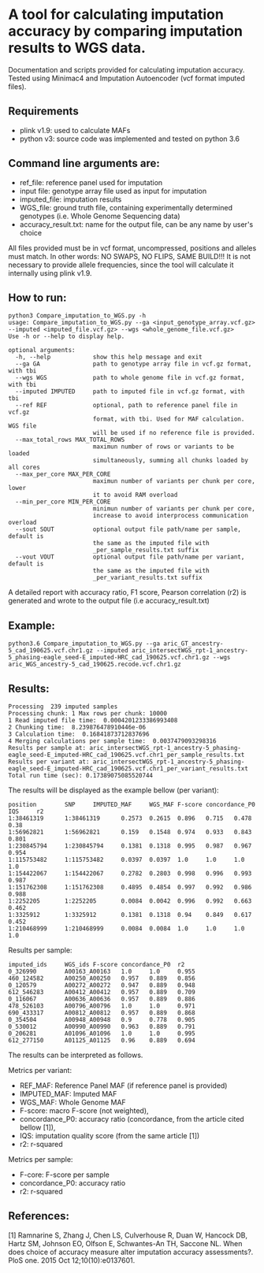 # A tool for calculating imputation accuracy by comparing imputation results to WGS data.

Documentation and scripts provided for calculating imputation accuracy. Tested using Minimac4 and Imputation Autoencoder (vcf format imputed files).

## Requirements

- plink v1.9: used to calculate MAFs
- python v3: source code was implemented and tested on python 3.6

## Command line arguments are:

- ref_file: reference panel used for imputation
- input file: genotype array file used as input for imputation
- imputed_file: imputation results
- WGS_file: ground truth file, containing experimentally determined genotypes (i.e. Whole Genome Sequencing data)
- accuracy_result.txt: name for the output file, can be any name by user's choice

All files provided must be in vcf format, uncompressed, positions and alleles must match. In other words: NO SWAPS, NO FLIPS, SAME BUILD!!! It is not necessary to provide allele frequencies, since the tool will calculate it internally using plink v1.9.

## How to run:
```
python3 Compare_imputation_to_WGS.py -h
usage: Compare_imputation_to_WGS.py --ga <input_genotype_array.vcf.gz> --imputed <imputed_file.vcf.gz> --wgs <whole_genome_file.vcf.gz>
Use -h or --help to display help.

optional arguments:
  -h, --help            show this help message and exit
  --ga GA               path to genotype array file in vcf.gz format, with tbi
  --wgs WGS             path to whole genome file in vcf.gz format, with tbi
  --imputed IMPUTED     path to imputed file in vcf.gz format, with tbi
  --ref REF             optional, path to reference panel file in vcf.gz
                        format, with tbi. Used for MAF calculation. WGS file
                        will be used if no reference file is provided.
  --max_total_rows MAX_TOTAL_ROWS
                        maximun number of rows or variants to be loaded
                        simultaneously, summing all chunks loaded by all cores
  --max_per_core MAX_PER_CORE
                        maximun number of variants per chunk per core, lower
                        it to avoid RAM overload
  --min_per_core MIN_PER_CORE
                        minimun number of variants per chunk per core,
                        increase to avoid interprocess communication overload
  --sout SOUT           optional output file path/name per sample, default is
                        the same as the imputed file with
                        _per_sample_results.txt suffix
  --vout VOUT           optional output file path/name per variant, default is
                        the same as the imputed file with
                        _per_variant_results.txt suffix
```

A detailed report with accuracy ratio, F1 score, Pearson correlation (r2) is generated and wrote to the output file (i.e accuracy_result.txt)

## Example:
```
python3.6 Compare_imputation_to_WGS.py --ga aric_GT_ancestry-5_cad_190625.vcf.chr1.gz --imputed aric_intersectWGS_rpt-1_ancestry-5_phasing-eagle_seed-E_imputed-HRC_cad_190625.vcf.chr1.gz --wgs aric_WGS_ancestry-5_cad_190625.recode.vcf.chr1.gz
```

## Results:

```
Processing  239 imputed samples
Processing chunk: 1 Max rows per chunk: 10000
1 Read imputed file time:  0.0004201233386993408
2 Chunking time:  8.239876478910446e-06
3 Calculation time:  0.16841873712837696
4 Merging calculations per sample time:  0.0037479093298316
Results per sample at: aric_intersectWGS_rpt-1_ancestry-5_phasing-eagle_seed-E_imputed-HRC_cad_190625.vcf.chr1_per_sample_results.txt
Results per variant at: aric_intersectWGS_rpt-1_ancestry-5_phasing-eagle_seed-E_imputed-HRC_cad_190625.vcf.chr1_per_variant_results.txt
Total run time (sec): 0.17389075085520744

```

The results will be displayed as the example bellow (per variant):
```
position        SNP     IMPUTED_MAF     WGS_MAF F-score concordance_P0  IQS     r2
1:38461319      1:38461319      0.2573  0.2615  0.896   0.715   0.478   0.38
1:56962821      1:56962821      0.159   0.1548  0.974   0.933   0.843   0.801
1:230845794     1:230845794     0.1381  0.1318  0.995   0.987   0.967   0.954
1:115753482     1:115753482     0.0397  0.0397  1.0     1.0     1.0     1.0
1:154422067     1:154422067     0.2782  0.2803  0.998   0.996   0.993   0.987
1:151762308     1:151762308     0.4895  0.4854  0.997   0.992   0.986   0.988
1:2252205       1:2252205       0.0084  0.0042  0.996   0.992   0.663   0.462
1:3325912       1:3325912       0.1381  0.1318  0.94    0.849   0.617   0.452
1:210468999     1:210468999     0.0084  0.0084  1.0     1.0     1.0     1.0
```

Results per sample:
```
imputed_ids     WGS_ids F-score concordance_P0  r2
0_326990        A00163_A00163   1.0     1.0     0.955
460_124582      A00250_A00250   0.957   0.889   0.856
0_120579        A00272_A00272   0.947   0.889   0.948
612_546283      A00412_A00412   0.957   0.889   0.709
0_116067        A00636_A00636   0.957   0.889   0.886
478_526103      A00796_A00796   1.0     1.0     0.971
690_433317      A00812_A00812   0.957   0.889   0.868
0_354504        A00948_A00948   0.9     0.778   0.905
0_530012        A00990_A00990   0.963   0.889   0.791
0_206281        A01096_A01096   1.0     1.0     0.995
612_277150      A01125_A01125   0.96    0.889   0.694
```

The results can be interpreted as follows.

Metrics per variant:
- REF_MAF: Reference Panel MAF (if reference panel is provided)
- IMPUTED_MAF: Imputed MAF
- WGS_MAF: Whole Genome MAF
- F-score: macro F-score (not weighted),
- concordance_P0: accuracy ratio (concordance, from the article cited bellow [1]),
- IQS: imputation quality score (from the same article [1])
- r2: r-squared

Metrics per sample:
- F-core: F-score per sample
- concordance_P0: accuracy ratio
- r2: r-squared

## References:

[1] Ramnarine S, Zhang J, Chen LS, Culverhouse R, Duan W, Hancock DB, Hartz SM, Johnson EO, Olfson E, Schwantes-An TH, Saccone NL. When does choice of accuracy measure alter imputation accuracy assessments?. PloS one. 2015 Oct 12;10(10):e0137601.
